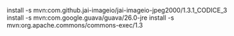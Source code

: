 install -s  mvn:com.github.jai-imageio/jai-imageio-jpeg2000/1.3.1_CODICE_3
install -s mvn:com.google.guava/guava/26.0-jre
install -s mvn:org.apache.commons/commons-exec/1.3